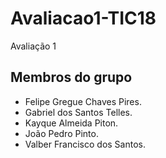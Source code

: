 # Avaliacao1-TIC18
Avaliação 1

## Membros do grupo

* Felipe Gregue Chaves Pires.
* Gabriel dos Santos Telles.
* Kayque Almeida Piton.
* João Pedro Pinto.
* Valber Francisco dos Santos.
